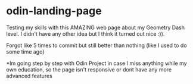 # odin-landing-page
Testing my skills with this AMAZING web page about my Geometry Dash level.
I didn't have any other idea but I think it turned out nice :)).

Forgot like 5 times to commit but still better than nothing (like I used to do some time ago)

*Im going step by step with Odin Project in case I miss anything while my own education, so the page isn't responsive or dont have any more advanced features